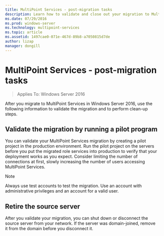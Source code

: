 ```yaml
---
title: MultiPoint Services - post-migration tasks
description: Learn how to validate and close out your migration to MultiPoint Services
ms.date: 07/29/2016
ms.prod: windows-server
ms.technology: multipoint-services
ms.topic: article
ms.assetid: 1497cae0-071e-467d-89b8-a7050815d7de
author: lizap
manager: dongill
---
```

# MultiPoint Services - post-migration tasks

>Applies To: Windows Server 2016

After you migrate to MultiPoint Services in Windows Server 2016, use the following information to validate the migration and to perform clean-up steps.

## Validate the migration by running a pilot program

You can validate your MultiPoint Services migration by creating a pilot project in the production environment. Run the pilot project on the servers before you put the migrated role services into production to verify that your deployment works as you expect. Consider limiting the number of connections at first, slowly increasing the number of users accessing MultiPoint Services.

> [!NOTE] 
> Always use test accounts to test the migration. Use an account with administrative privileges and an account for a valid user.

## Retire the source server
After you validate your migration, you can shut down or disconnect the source server from your network. If the server was domain-joined, remove it from the domain before you disconnect it.

